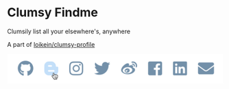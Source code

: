 # Clumsy Findme

Clumsily list all your elsewhere's, anywhere

A part of [loikein/clumsy\-profile](https://github.com/loikein/clumsy-profile) 

![screenshot](./screenshot.png)

